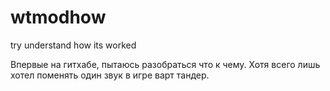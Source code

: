 # wtmodhow
try understand how its worked

Впервые на гитхабе, пытаюсь разобраться что к чему. Хотя всего лишь хотел поменять один звук в игре варт тандер.
